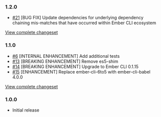 
### 1.2.0

* [#21](https://github.com/softlayer/sl-ember-behavior/pull/21) [BUG FIX] Update dependencies for underlying dependency chaining mis-matches that have occurred within Ember CLI ecosystem

[View complete changeset](https://github.com/softlayer/sl-ember-behavior/compare/v1.1.0...v1.2.0)


### 1.1.0

* [#6](https://github.com/softlayer/sl-ember-behavior/pull/6) [INTERNAL ENHANCEMENT] Add additional tests
* [#13](https://github.com/softlayer/sl-ember-behavior/pull/13) [BREAKING ENHANCEMENT] Remove es5-shim
* [#14](https://github.com/softlayer/sl-ember-behavior/pull/14) [BREAKING ENHANCEMENT] Upgrade to Ember CLI 0.1.15
* [#15](https://github.com/softlayer/sl-ember-behavior/pull/15) [ENHANCEMENT] Replace ember-cli-6to5 with ember-cli-babel 4.0.0

[View complete changeset](https://github.com/softlayer/sl-ember-behavior/compare/v1.0.0...v1.1.0)


### 1.0.0

* Initial release